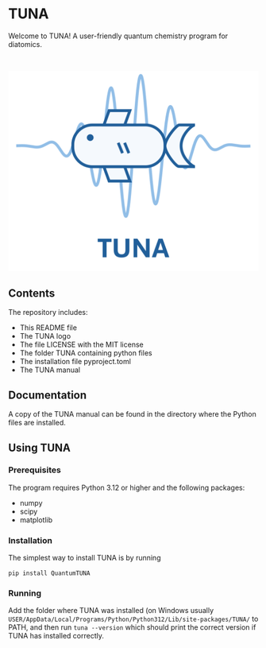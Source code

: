 # TUNA

Welcome to TUNA! A user-friendly quantum chemistry program for diatomics.

<br>
<p align="center">
  <img src="TUNA Logo.svg" alt="Fish swimming through a wavepacket" />
</p>

## Contents

The repository includes:

* This README file
* The TUNA logo
* The file LICENSE with the MIT license
* The folder TUNA containing python files
* The installation file pyproject.toml
* The TUNA manual

## Documentation

A copy of the TUNA manual can be found in the directory where the Python files are installed.

## Using TUNA

### Prerequisites
The program requires Python 3.12 or higher and the following packages:

* numpy
* scipy
* matplotlib

### Installation

The simplest way to install TUNA is by running

```
pip install QuantumTUNA
```

### Running

Add the folder where TUNA was installed (on Windows usually ```USER/AppData/Local/Programs/Python/Python312/Lib/site-packages/TUNA/``` to PATH, and then run ```tuna --version``` which should print the correct version if TUNA has installed correctly.

